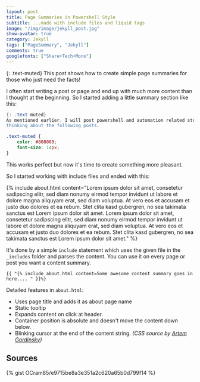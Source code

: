 ```yaml
---
layout: post
title: Page Summaries in Powershell Style
subtitle: ...made with include files and liquid tags
image: "/img/image/jekyll_post.jpg"
show-avatar: true
category: Jekyll
tags: ["PageSummary", "Jekyll"]
comments: true
googlefonts: ["Share+Tech+Mono"]
---
```


{: .text-muted}
This post shows how to create simple page summaries for those who just need the facts!

I often start writing a post or page and end up with much more content than I thought at the beginning.
So I started adding a little summary section like this:

```powershell
{: .text-muted}
As mentioned earlier, I will post powershell and automation related stuff here. I've already started
thinking about the following posts.
```

```css
.text-muted {
    color: #808080;
    font-size: 14px;
}
```

This works perfect but now it's time to create something more pleasant.

So I started working with include files and ended with this:

{% include about.html content="Lorem ipsum dolor sit amet, consetetur sadipscing elitr, sed diam nonumy eirmod tempor invidunt ut labore et dolore magna aliquyam erat, sed diam voluptua. At vero eos et accusam et justo duo dolores et ea rebum. Stet clita kasd gubergren, no sea takimata sanctus est Lorem ipsum dolor sit amet. Lorem ipsum dolor sit amet, consetetur sadipscing elitr, sed diam nonumy eirmod tempor invidunt ut labore et dolore magna aliquyam erat, sed diam voluptua. At vero eos et accusam et justo duo dolores et ea rebum. Stet clita kasd gubergren, no sea takimata sanctus est Lorem ipsum dolor sit amet." %}


It's done by a simple `include` statement which uses the given file in the `_includes` folder and parses the
content. You can use it on every page or post you want a content summary.

```console
{{ "{% include about.html content=Some awesome content summary goes in here.... " }}%}
```

Detailed features in `about.html`:

- Uses page title and adds it as about page name
- Static tooltip
- Expands content on click at header.
- Container position is absolute and doesn't move the content down below.
- Blinking cursor at the end of the content string. *(CSS source by [Artem Gordinsky](https://codepen.io/ArtemGordinsky/pen/GnLBq))*

## Sources


{% gist OCram85/e9715be8a3e351a2c620a65b0d799f14 %}
